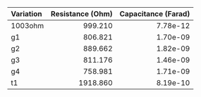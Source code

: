 | Variation	| Resistance (Ohm)	| Capacitance (Farad)	|
| :-	| -:	| -:	|
| 1003ohm	| 999.210	| 7.78e-12	|
| g1	| 806.821	| 1.70e-09	|
| g2	| 889.662	| 1.82e-09	|
| g3	| 811.176	| 1.46e-09	|
| g4	| 758.981	| 1.71e-09	|
| t1	| 1918.860	| 8.19e-10	|
